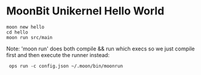 MoonBit Unikernel Hello World
================

```
moon new hello
cd hello
moon run src/main
```

Note: 'moon run' does both compile && run which execs so we just compile
first and then execute the runner instead:

```
 ops run -c config.json ~/.moon/bin/moonrun
```
